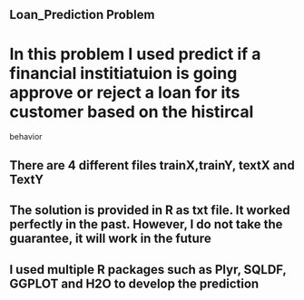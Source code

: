 ## Loan_Prediction Problem
# In this problem I used predict if a financial institiatuion is going approve or reject a loan for its customer based on the histircal 
behavior
## There are 4 different files trainX,trainY, textX and TextY
## The solution is provided in R as txt file. It worked perfectly in the past. However, I do not take the guarantee, it will work in the future
## I used multiple R packages such as Plyr, SQLDF, GGPLOT and H2O to develop the prediction
